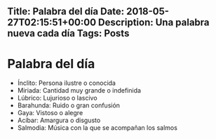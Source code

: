 Title: Palabra del día
Date: 2018-05-27T02:15:51+00:00
Description: Una palabra nueva cada día
Tags: Posts
---
# Palabra del día

- Ínclito: Persona ilustre o conocida
- Miriada: Cantidad muy grande o indefinida
- Lúbrico: Lujurioso o lascivo
- Barahunda: Ruido o gran confusión
- Gaya: Vistoso o alegre
- Acíbar: Amargura o disgusto
- Salmodia: Música con la que se acompañan los salmos